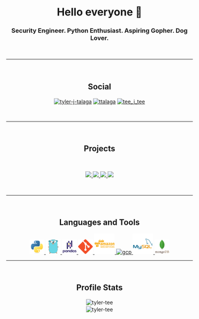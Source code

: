 <h1 align="center">Hello everyone 👋</h1>
<h3 align="center">Security Engineer. Python Enthusiast. Aspiring Gopher. Dog Lover.</h3>
<br>

---

<br>
<h2 align="center">Social</h2>
<p align="center">
<a href="https://linkedin.com/in/tyler-j-talaga" target="blank"><img align="center" src="https://raw.githubusercontent.com/rahuldkjain/github-profile-readme-generator/master/src/images/icons/Social/linked-in-alt.svg" alt="tyler-j-talaga" height="30" width="40" /></a>
<a href="https://www.hackerrank.com/ttalaga" target="blank"><img align="center" src="https://raw.githubusercontent.com/rahuldkjain/github-profile-readme-generator/master/src/images/icons/Social/hackerrank.svg" alt="ttalaga" height="30" width="40" /></a>
<a href="https://twitter.com/tee_j_tee" target="blank"><img align="center" src="https://raw.githubusercontent.com/rahuldkjain/github-profile-readme-generator/master/src/images/icons/Social/twitter.svg" alt="tee_j_tee" height="30" width="40" /></a>
 </p>
 <br>

---
<br>
<h2 align="center">Projects</h2>
<br />
<p align="center">
 <a href="https://github.com/tyler-tee/crowdclient">
  <img align="" src="https://github-readme-stats.vercel.app/api/pin/?username=tyler-tee&repo=crowdclient&theme=tokyonight" />
</a>
  <a href="https://github.com/tyler-tee/Overwatch">
  <img align="" src="https://github-readme-stats.vercel.app/api/pin/?username=tyler-tee&repo=overwatch&theme=tokyonight" />
</a>
  <a href="https://github.com/tyler-tee/Phintel">
  <img align="" src="https://github-readme-stats.vercel.app/api/pin/?username=tyler-tee&repo=phintel&theme=tokyonight" />
</a>
<a href="https://github.com/tyler-tee/Puploader">
  <img align="" src="https://github-readme-stats.vercel.app/api/pin/?username=tyler-tee&repo=puploader&theme=tokyonight" />
</a>
</p>

<br />

---

<br>
<p>
<h2 align="center">Languages and Tools</h3>
</p>
<p align="center">
<a href="https://www.python.org" target="_blank" rel="noreferrer"> <img src="https://raw.githubusercontent.com/devicons/devicon/master/icons/python/python-original.svg" alt="python" width="40" height="40"/> </a>
<a href="https://golang.org" target="_blank" rel="noreferrer"> <img src="https://raw.githubusercontent.com/devicons/devicon/master/icons/go/go-original.svg" alt="go" width="40" height="40"/> </a>
<a href="" target="_blank"> <img src="https://raw.githubusercontent.com/devicons/devicon/master/icons/pandas/pandas-original-wordmark.svg" alt="pandas" width="40" height="40"/> </a>
<a href="" target="_blank"> <img src="https://raw.githubusercontent.com/devicons/devicon/master/icons/git/git-original.svg" alt="git" width="40" height="40"/> </a>
<a href="/" target="_blank"> <img src="https://raw.githubusercontent.com/devicons/devicon/master/icons/amazonwebservices/amazonwebservices-plain-wordmark.svg" alt="AWS" width="55" height="55"/> </a>
<a href="https://cloud.google.com" target="_blank" rel="noreferrer"> <img src="https://www.vectorlogo.zone/logos/google_cloud/google_cloud-icon.svg" alt="gcp" width="40" height="40"/> </a>
<a href="/" target="_blank"> <img src="https://raw.githubusercontent.com/devicons/devicon/master/icons/mysql/mysql-original-wordmark.svg" alt="MySQL" width="55" height="55"/> </a>
<a href="https://www.mongodb.com/" target="_blank" rel="noreferrer"> <img src="https://raw.githubusercontent.com/devicons/devicon/master/icons/mongodb/mongodb-original-wordmark.svg" alt="mongodb" width="40" height="40"/> </a>
   </p>


---
<br>
<h2 align="center">Profile Stats</h2>
<p>
<div align="center">
<img align="center" src="https://github-readme-stats.vercel.app/api/top-langs?username=tyler-tee&show_icons=true&locale=en&layout=compact" alt="tyler-tee" />
</div>
<div align="center">
<img align="center" src="https://github-readme-stats.vercel.app/api?username=tyler-tee&show_icons=true&locale=en" alt="tyler-tee"/>
</div>
</p>
